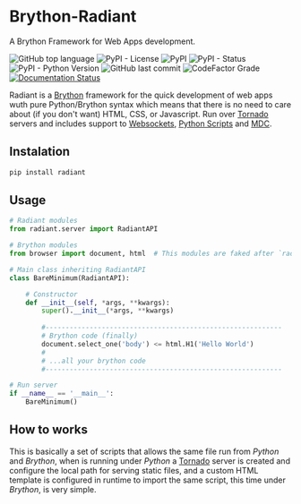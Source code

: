 # Brython-Radiant

A Brython Framework for Web Apps development.

![GitHub top language](https://img.shields.io/github/languages/top/un-gcpds/brython-radiant?)
![PyPI - License](https://img.shields.io/pypi/l/radiant?)
![PyPI](https://img.shields.io/pypi/v/radiant?)
![PyPI - Status](https://img.shields.io/pypi/status/radiant?)
![PyPI - Python Version](https://img.shields.io/pypi/pyversions/radiant?)
![GitHub last commit](https://img.shields.io/github/last-commit/un-gcpds/brython-radiant?)
![CodeFactor Grade](https://img.shields.io/codefactor/grade/github/UN-GCPDS/brython-radiant?)
[![Documentation Status](https://readthedocs.org/projects/radiant/badge/?version=latest)](https://radiant-framework.readthedocs.io/en/latest/?badge=latest)

Radiant is a [Brython](https://brython.info/) framework for the quick development of web apps wuth pure Python/Brython syntax which means that there is no need to care about (if you don't want) HTML, CSS, or Javascript.  Run over [Tornado](https://www.tornadoweb.org/) servers and includes support to [Websockets](notebooks/02-additional_features.ipynb#WebSockets), [Python Scripts](notebooks/02-additional_features.ipynb#Python-scripting) and [MDC](notebooks/02-additional_features.ipynb#Custom-themes).

## Instalation


```python
pip install radiant
```

## Usage


```python
# Radiant modules
from radiant.server import RadiantAPI

# Brython modules
from browser import document, html  # This modules are faked after `radiant` inport

# Main class inheriting RadiantAPI
class BareMinimum(RadiantAPI):

    # Constructor 
    def __init__(self, *args, **kwargs):
        super().__init__(*args, **kwargs)
    
        #-----------------------------------------------------------
        # Brython code (finally)
        document.select_one('body') <= html.H1('Hello World')
        #
        # ...all your brython code
        #-----------------------------------------------------------

# Run server
if __name__ == '__main__':
    BareMinimum()
```

## How to works

This is basically a set of scripts that allows the same file run from _Python_ and _Brython_, when is running under _Python_ a [Tornado](https://www.tornadoweb.org/) server is created and configure the local path for serving static files, and a custom HTML template is configured in runtime to import the same script, this time under _Brython_, is very simple.
